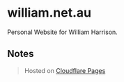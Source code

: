 # william.net.au
Personal Website for William Harrison.

## Notes
> Hosted on [Cloudflare Pages](https://pages.cloudflare.com)
